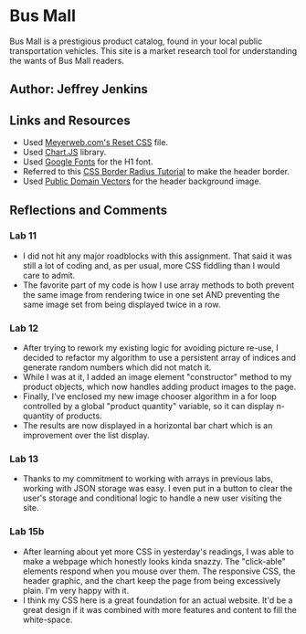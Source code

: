 # Bus Mall

Bus Mall is a prestigious product catalog, found in your local public transportation vehicles. This site is a market research tool for understanding the wants of Bus Mall readers.

## Author: Jeffrey Jenkins

## Links and Resources

- Used [Meyerweb.com's Reset CSS](http://meyerweb.com/eric/tools/css/reset/) file.
- Used [Chart.JS](https://www.chartjs.org/docs/latest/) library.
- Used [Google Fonts](https://fonts.google.com/) for the H1 font.
- Referred to this [CSS Border Radius Tutorial](https://www.tutorialbrain.com/css_tutorial/css_border_radius/) to make the header border.
- Used [Public Domain Vectors](https://publicdomainvectors.org/en/free-clipart/Blue-triangles/85996.html) for the header background image.

## Reflections and Comments

### Lab 11

- I did not hit any major roadblocks with this assignment. That said it was still a lot of coding and, as per usual, more CSS fiddling than I would care to admit.
- The favorite part of my code is how I use array methods to both prevent the same image from rendering twice in one set AND preventing the same image set from being displayed twice in a row.

### Lab 12

- After trying to rework my existing logic for avoiding picture re-use, I decided to refactor my algorithm to use a persistent array of indices and generate random numbers which did not match it.
- While I was at it, I added an image element "constructor" method to my product objects, which now handles adding product images to the page.
- Finally, I've enclosed my new image chooser algorithm in a for loop controlled by a global "product quantity" variable, so it can display n-quantity of products.
- The results are now displayed in a horizontal bar chart which is an improvement over the list display.

### Lab 13

- Thanks to my commitment to working with arrays in previous labs, working with JSON storage was easy. I even put in a button to clear the user's storage and conditional logic to handle a new user visiting the site.

### Lab 15b

- After learning about yet more CSS in yesterday's readings, I was able to make a webpage which honestly looks kinda snazzy. The "click-able" elements respond when you mouse over them. The responsive CSS, the header graphic, and the chart keep the page from being excessively plain. I'm very happy with it.
- I think my CSS here is a great foundation for an actual website. It'd be a great design if it was combined with more features and content to fill the white-space.
